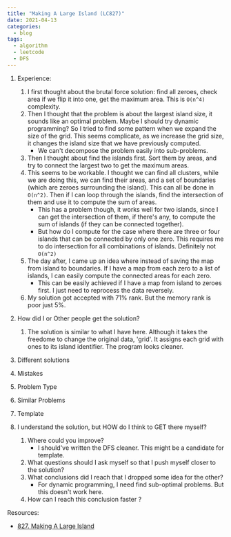 ```yaml
---
title: "Making A Large Island (LC827)"
date: 2021-04-13
categories:
  - blog
tags:
  - algorithm
  - leetcode
  - DFS
---
```


1. Experience:
    1. I first thought about the brutal force solution: find all zeroes, check area if we flip it into one, get the maximum area. This is `O(n^4)` complexity.
    2. Then I thought that the problem is about the largest island size, it sounds like an optimal problem. Maybe I should try dynamic programming? So I tried to find some pattern when we expand the size of the grid. This seems complicate, as we increase the grid size, it changes the island size that we have previously computed. 
        * We can't decompose the problem easily into sub-problems.
    3. Then I thought about find the islands first. Sort them by areas, and try to connect the largest two to get the maximum areas.
    4. This seems to be workable. I thought we can find all clusters, while we are doing this, we can find their areas, and a set of boundaries (which are zeroes surrounding the island). This can all be done in `O(n^2)`. Then if I can loop through the islands, find the intersection of them and use it to compute the sum of areas.
        * This has a problem though, it works well for two islands, since I can get the intersection of them, if there's any, to compute the sum of islands (if they can be connected together). 
        * But how do I compute for the case where there are three or four islands that can be connected by only one zero. This requires me to do intersection for all combinations of islands. Definitely not `O(n^2)`
    5. The day after, I came up an idea where instead of saving the map from island to boundaries. If I have a map from each zero to a list of islands, I can easily compute the connected areas for each zero. 
        * This can be easily achieved if I have a map from island to zeroes first. I just need to reprocess the data reversely.
    6. My solution got accepted with 71% rank. But the memory rank is poor just 5%.


2. How did I or Other people get the solution? 
    1. The solution is similar to what I have here. Although it takes the freedome to change the original data, 'grid'. It assigns each grid with ones to its island identifier. The program looks cleaner.

3. Different solutions


4. Mistakes

5. Problem Type
    
6. Similar Problems

7. Template

8. I understand the solution, but HOW do I think to GET there myself?
    1. Where could you improve?
        * I should've written the DFS cleaner. This might be a candidate for template.
    2. What questions should I ask myself so that I push myself closer to the solution? 
    3. What conclusions did I reach that I dropped some idea for the other?
        * For dynamic programming, I need find sub-optimal problems. But this doesn't work here.
    4. How can I reach this conclusion faster ?
    



Resources:
* [827. Making A Large Island][LeetCode Link]


[LeetCode Link]: https://leetcode.com/problems/making-a-large-island/